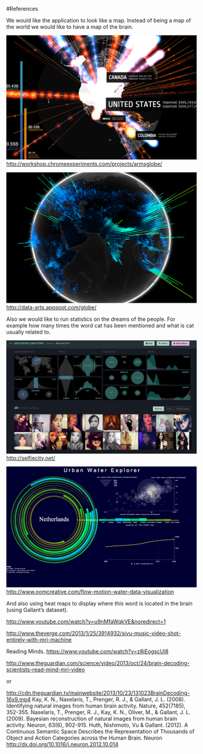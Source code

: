 #References

We would like the application to look like a map. Instead of being a map of the world we would like to have a map of the brain.

![world](../project_images/ref_1.png?raw=true "world")
http://workshop.chromeexperiments.com/projects/armsglobe/

![world](../project_images/ref_2.png?raw=true "world")
http://data-arts.appspot.com/globe/


Also we would like to run statistics on the dreams of the people. For example how many times the word cat has been mentioned and what is cat usually related to.


![viz](../project_images/ref_3.jpg?raw=true "viz")
http://selfiecity.net/

![viz](../project_images/ref_4.png?raw=true "viz")
http://www.oomcreative.com/flow-motion-water-data-visualization

And also using heat maps to display where this word is located in the brain (using Gallant’s dataset).





http://www.youtube.com/watch?v=u9nMfaWqkVE&noredirect=1

http://www.theverge.com/2013/1/25/3914932/sivu-music-video-shot-entirely-with-mri-machine

Reading Minds. https://www.youtube.com/watch?v=z8iEogscUl8

http://www.theguardian.com/science/video/2013/oct/24/brain-decoding-scientists-read-mind-mri-video 

or 

http://cdn.theguardian.tv/mainwebsite/2013/10/23/131023BrainDecoding-16x9.mp4
Kay, K. N., Naselaris, T., Prenger, R. J., & Gallant, J. L. (2008). Identifying natural images from human brain activity. Nature, 452(7185), 352-355.
Naselaris, T., Prenger, R. J., Kay, K. N., Oliver, M., & Gallant, J. L. (2009). Bayesian reconstruction of natural images from human brain activity. Neuron, 63(6), 902-915.
Huth, Nishimoto, Vu & Gallant. (2012). A Continuous Semantic Space Describes the Representation of Thousands of Object and Action Categories across the Human Brain. Neuron http://dx.doi.org/10.1016/j.neuron.2012.10.014

